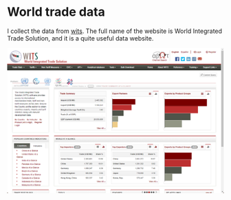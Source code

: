 # World trade data

I collect the data from
[wits](https://wits.worldbank.org/data/public/cp/wits_en_trade_summary_allcountries_allyears.zip "wits").
The full name of the website is World Integrated Trade Solution,
and it is a quite useful data website.

![WITS](doc/pic1.png)
